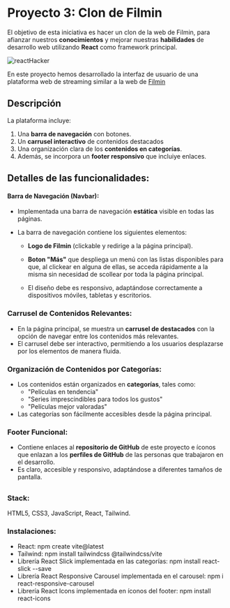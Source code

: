 # Proyecto 3:  Clon de Filmin

El objetivo de esta iniciativa es hacer un clon de la web de Filmin, para afianzar nuestros **conocimientos** y mejorar nuestras **habilidades** de desarrollo web utilizando **React** como framework principal. 

![reactHacker](https://i.ytimg.com/vi/x8BuodInbe8/hq720.jpg?sqp=-oaymwEhCK4FEIIDSFryq4qpAxMIARUAAAAAGAElAADIQj0AgKJD&rs=AOn4CLAcO5NmO-d_4dVwf5CqcWBbEVkzkw)

En este proyecto hemos desarrollado la interfaz de usuario de una plataforma web de streaming similar a la web de [Filmin](https://www.filmin.es/)

## Descripción

La plataforma incluye:

1. Una **barra de navegación** con botones.
2. Un **carrusel interactivo** de contenidos destacados
3. Una organización clara de los **contenidos en categorías**.
4. Además, se incorpora un **footer responsivo** que incluiye enlaces.


## Detalles de las funcionalidades:

#### Barra de Navegación (Navbar):

* Implementada una barra de navegación **estática** visible en todas las páginas.

* La barra de navegación contiene los siguientes elementos:

  * **Logo de Filmin** (clickable y redirige a la página principal).

  * **Boton "Más"** que despliega un menú con las listas disponibles para que, al clickear en alguna de ellas, se acceda rápidamente a la misma sin necesidad de scollear por toda la página principal.

  * El diseño debe es responsivo, adaptándose correctamente a dispositivos móviles, tabletas y escritorios.


### Carrusel de Contenidos Relevantes:

- En la página principal, se muestra un **carrusel de destacados** con la opción de navegar entre los contenidos más relevantes.
- El carrusel debe ser interactivo, permitiendo a los usuarios desplazarse por los elementos de manera fluida.

### Organización de Contenidos por Categorías:

- Los contenidos están organizados en **categorías**, tales como:
  - "Películas en tendencia"
  - "Series imprescindibles para todos los gustos"
  - "Películas mejor valoradas"
- Las categorías son fácilmente accesibles desde la página principal.
  
  

### Footer Funcional:

- Contiene enlaces al **repositorio de GitHub** de este proyecto e íconos que enlazan a los **perfiles de GitHub** de las personas que trabajaron en el desarrollo. 
- Es claro, accesible y responsivo, adaptándose a diferentes tamaños de pantalla.

##
### Stack:
HTML5, CSS3, JavaScript, React, Tailwind.

### Instalaciones:
- React: npm create vite@latest
- Tailwind: npm install tailwindcss @tailwindcss/vite
- Librería React Slick implementada en las categorías: npm install react-slick --save
- Librería React Responsive Carousel implementada en el carousel: npm i react-responsive-carousel
- Librería React Icons implementada en íconos del footer: npm install react-icons

